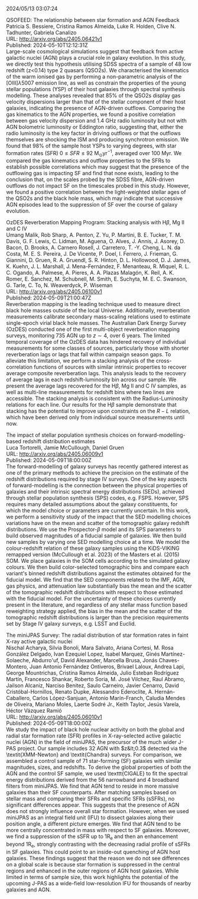 2024/05/13 03:07:24  

QSOFEED: The relationship between star formation and AGN Feedback  
Patricia S. Bessiere, Cristina Ramos Almeida, Luke R. Holden, Clive N. Tadhunter, Gabriela Canalizo  
URL: http://arxiv.org/abs/2405.06421v1  
Published: 2024-05-10T12:12:31Z  
  Large-scale cosmological simulations suggest that feedback from active galactic nuclei (AGN) plays a crucial role in galaxy evolution. In this study, we directly test this hypothesis utilising SDSS spectra of a sample of 48 low redshift (z&lt;0.14) type 2 quasars (QSO2s). We characterised the kinematics of the warm ionised gas by performing a non-parametric analysis of the [OIII]$\lambda 5007$ emission line, as well as constrain the properties of the young stellar populations (YSP) of their host galaxies through spectral synthesis modelling. These analyses revealed that 85% of the QSO2s display gas velocity dispersions larger than that of the stellar component of their host galaxies, indicating the presence of AGN-driven outflows. Comparing the gas kinematics to the AGN properties, we found a positive correlation between gas velocity dispersion and 1.4 GHz radio luminosity but not with AGN bolometric luminosity or Eddington ratio, suggesting that, either the radio luminosity is the key factor in driving outflows or that the outflows themselves are shocking the ISM and producing synchrotron emission. We found that 98% of the sample host YSPs to varying degrees, with star formation rates (SFR) $0 \le SFR \le 92 \mbox{ M}_{\odot} \mbox{yr}^{-1}$, averaged over 100 Myr. We compared the gas kinematics and outflow properties to the SFRs to establish possible correlations which may suggest that the presence of the outflowing gas is impacting SF and find that none exists, leading to the conclusion that, on the scales probed by the SDSS fibre, AGN-driven outflows do not impact SF on the timescales probed in this study. However, we found a positive correlation between the light-weighted stellar ages of the QSO2s and the black hole mass, which may indicate that successive AGN episodes lead to the suppression of SF over the course of galaxy evolution.   

OzDES Reverberation Mapping Program: Stacking analysis with H$β$, Mg
  II and C IV  
Umang Malik, Rob Sharp, A. Penton, Z. Yu, P. Martini, B. E. Tucker, T. M. Davis, G. F. Lewis, C. Lidman, M. Aguena, O. Alves, J. Annis, J. Asorey, D. Bacon, D. Brooks, A. Carnero Rosell, J. Carretero, T. -Y. Cheng, L. N. da Costa, M. E. S. Pereira, J. De Vicente, P. Doel, I. Ferrero, J. Frieman, G. Giannini, D. Gruen, R. A. Gruendl, S. R. Hinton, D. L. Hollowood, D. J. James, K. Kuehn, J. L. Marshall, J. Mena-Fernández, F. Menanteau, R. Miquel, R. L. C. Ogando, A. Palmese, A. Pieres, A. A. Plazas Malagón, K. Reil, A. K. Romer, E. Sanchez, M. Schubnell, M. Smith, E. Suchyta, M. E. C. Swanson, G. Tarle, C. To, N. Weaverdyck, P. Wiseman  
URL: http://arxiv.org/abs/2405.06100v1  
Published: 2024-05-09T21:00:47Z  
  Reverberation mapping is the leading technique used to measure direct black hole masses outside of the local Universe. Additionally, reverberation measurements calibrate secondary mass-scaling relations used to estimate single-epoch virial black hole masses. The Australian Dark Energy Survey (OzDES) conducted one of the first multi-object reverberation mapping surveys, monitoring 735 AGN up to $z\sim4$, over 6 years. The limited temporal coverage of the OzDES data has hindered recovery of individual measurements for some classes of sources, particularly those with shorter reverberation lags or lags that fall within campaign season gaps. To alleviate this limitation, we perform a stacking analysis of the cross-correlation functions of sources with similar intrinsic properties to recover average composite reverberation lags. This analysis leads to the recovery of average lags in each redshift-luminosity bin across our sample. We present the average lags recovered for the H$\beta$, Mg II and C IV samples, as well as multi-line measurements for redshift bins where two lines are accessible. The stacking analysis is consistent with the Radius-Luminosity relations for each line. Our results for the H$\beta$ sample demonstrate that stacking has the potential to improve upon constraints on the $R-L$ relation, which have been derived only from individual source measurements until now.   

The impact of stellar population synthesis choices on
  forward-modelling-based redshift distribution estimates  
Luca Tortorelli, Jamie McCullough, Daniel Gruen  
URL: http://arxiv.org/abs/2405.06009v1  
Published: 2024-05-09T18:00:00Z  
  The forward-modelling of galaxy surveys has recently gathered interest as one of the primary methods to achieve the precision on the estimate of the redshift distributions required by stage IV surveys. One of the key aspects of forward-modelling is the connection between the physical properties of galaxies and their intrinsic spectral energy distributions (SEDs), achieved through stellar population synthesis (SPS) codes, e.g. FSPS. However, SPS requires many detailed assumptions about the galaxy constituents, for which the model choice or parameters are currently uncertain. In this work, we perform a sensitivity study of the impact that the SED modelling choices variations have on the mean and scatter of the tomographic galaxy redshift distributions. We use the Prospector-$\beta$ model and its SPS parameters to build observed magnitudes of a fiducial sample of galaxies. We then build new samples by varying one SED modelling choice at a time. We model the colour-redshift relation of these galaxy samples using the KiDS-VIKING remapped version (McCullough et al. 2023) of the Masters et al. (2015) SOM. We place galaxies in the SOM cells according to the simulated galaxy colours. We then build color-selected tomographic bins and compare each variant's binned redshift distributions against the estimates obtained for the fiducial model. We find that the SED components related to the IMF, AGN, gas physics, and attenuation law substantially bias the mean and the scatter of the tomographic redshift distributions with respect to those estimated with the fiducial model. For the uncertainty of these choices currently present in the literature, and regardless of any stellar mass function based reweighting strategy applied, the bias in the mean and the scatter of the tomographic redshift distributions is larger than the precision requirements set by Stage IV galaxy surveys, e.g. LSST and Euclid.   

The miniJPAS Survey: The radial distribution of star formation rates in
  faint X-ray active galactic nuclei  
Nischal Acharya, Silvia Bonoli, Mara Salvato, Ariana Cortesi, M. Rosa González Delgado, Ivan Ezequiel Lopez, Isabel Marquez, Ginés Martínez-Solaeche,  Abdurro'uf, David Alexander, Marcella Brusa, Jonás Chaves-Montero, Juan Antonio Fernández Ontiveros, Brivael Laloux, Andrea Lapi, George Mountrichas, Cristina Ramos Almeida, Julio Esteban Rodríguez Martín, Francesco Shankar, Roberto Soria, M. José Vilchez, Raul Abramo, Jailson Alcaniz, Narciso Benitez, Saulo Carneiro, Javier Cenarro, David Cristóbal-Hornillos, Renato Dupke, Alessandro Ederoclite, A. Hernán-Caballero, Carlos López-Sanjuan, Antonio Marín-Franch, Caludia Mendes de Oliveira, Mariano Moles, Laerte Sodré Jr., Keith Taylor, Jesús Varela, Héctor Vázquez Ramió  
URL: http://arxiv.org/abs/2405.06010v1  
Published: 2024-05-09T18:00:00Z  
  We study the impact of black hole nuclear activity on both the global and radial star formation rate (SFR) profiles in X-ray-selected active galactic nuclei (AGN) in the field of miniJPAS, the precursor of the much wider J-PAS project. Our sample includes 32 AGN with $z&lt;0.3$ detected via the \textit{XMM-Newton} and \textit{Chandra} surveys. For comparison, we assembled a control sample of 71 star-forming (SF) galaxies with similar magnitudes, sizes, and redshifts.   To derive the global properties of both the AGN and the control SF sample, we used \texttt{CIGALE} to fit the spectral energy distributions derived from the 56 narrowband and 4 broadband filters from miniJPAS. We find that AGN tend to reside in more massive galaxies than their SF counterparts. After matching samples based on stellar mass and comparing their SFRs and specific SFRs (sSFRs), no significant differences appear. This suggests that the presence of AGN does not strongly influence overall star formation.   However, when we used miniJPAS as an integral field unit (IFU) to dissect galaxies along their position angle, a different picture emerges. We find that AGN tend to be more centrally concentrated in mass with respect to SF galaxies. Moreover, we find a suppression of the sSFR up to 1R$\mathrm{_e}$ and then an enhancement beyond 1R$\mathrm{_e}$, strongly contrasting with the decreasing radial profile of sSFRs in SF galaxies. This could point to an inside-out quenching of AGN host galaxies.   These findings suggest that the reason we do not see differences on a global scale is because star formation is suppressed in the central regions and enhanced in the outer regions of AGN host galaxies. While limited in terms of sample size, this work highlights the potential of the upcoming J-PAS as a wide-field low-resolution IFU for thousands of nearby galaxies and AGN.   


